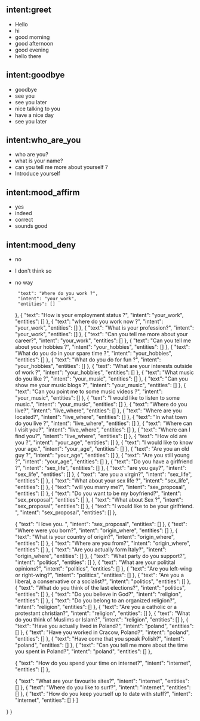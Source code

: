 ## intent:greet
 - Hello
 - hi
 - good morning
 - good afternoon
 - good evening
 - hello there
## intent:goodbye
 - goodbye
 - see you
 - see you later
 - nice talking to you
 - have a nice day
 - see you later
## intent:who_are_you
 - who are you?
 - what is your name?
 - can you tell me more about yourself ?
 - Introduce yourself
## intent:mood_affirm
 - yes
 - indeed
 - correct
 - sounds good
## intent:mood_deny
 - no
 - I don't think so
 - no way

        "text": "Where do you work ?",
        "intent": "your_work",
        "entities": []
      },
      {
        "text": "How is your employment status ?",
        "intent": "your_work",
        "entities": []
      },
      {
        "text": "where do you work now ?",
        "intent": "your_work",
        "entities": []
      },
      {
        "text": "What is your profession?",
        "intent": "your_work",
        "entities": []
      },
      {
        "text": "Can you tell me more about your career?",
        "intent": "your_work",
        "entities": []
      },
      {
        "text": "Can you tell me about your hobbies ?",
        "intent": "your_hobbies",
        "entities": []
      },
      {
        "text": "What do you do in your spare time ?",
        "intent": "your_hobbies",
        "entities": []
      },
      {
        "text": "What do you do for fun ?",
        "intent": "your_hobbies",
        "entities": []
      },
      {
        "text": "What are your interests outside of work ?",
        "intent": "your_hobbies",
        "entities": []
      },
      {
        "text": "What music do you like ?",
        "intent": "your_music",
        "entities": []
      },
      {
        "text": "Can you show me your music blogs ?",
        "intent": "your_music",
        "entities": []
      },
      {
        "text": "Can you point me to some music videos ?",
        "intent": "your_music",
        "entities": []
      },
      {
        "text": "I would like to listen to some music.",
        "intent": "your_music",
        "entities": []
      },
      {
        "text": "Where do you live?",
        "intent": "live_where",
        "entities": []
      },
      {
        "text": "Where are you located?",
        "intent": "live_where",
        "entities": []
      },
      {
        "text": "In what town do you live ?",
        "intent": "live_where",
        "entities": []
      },
      {
        "text": "Where can I visit you?",
        "intent": "live_where",
        "entities": []
      },
      {
        "text": "Where can I find you?",
        "intent": "live_where",
        "entities": []
      },
      {
        "text": "How old are you ?",
        "intent": "your_age",
        "entities": []
      },
      {
        "text": "I would like to know your age.",
        "intent": "your_age",
        "entities": []
      },
      {
        "text": "Are you an old guy ?",
        "intent": "your_age",
        "entities": []
      },
      {
        "text": "Are you still young ?",
        "intent": "your_age",
        "entities": []
      },
      {
        "text": "Do you have a girlfriend ?",
        "intent": "sex_life",
        "entities": []
      },
      {
        "text": "are you gay?",
        "intent": "sex_life",
        "entities": []
      },
      {
        "text": "are you a virgin?",
        "intent": "sex_life",
        "entities": []
      },
      {
        "text": "What about your sex life ?",
        "intent": "sex_life",
        "entities": []
      },
      {
        "text": "will you marry me?",
        "intent": "sex_proposal",
        "entities": []
      },
      {
        "text": "Do you want to be my boyfriend?",
        "intent": "sex_proposal",
        "entities": []
      },
      {
        "text": "What about Sex ?",
        "intent": "sex_proposal",
        "entities": []
      },
      {
        "text": "I would like to be your girlfriend. ",
        "intent": "sex_proposal",
        "entities": []
      },

      {
        "text": "I love you. ",
        "intent": "sex_proposal",
        "entities": []
      },
      {
        "text": "Where were you born?",
        "intent": "origin_where",
        "entities": []
      },
      {
        "text": "What is your country of origin?",
        "intent": "origin_where",
        "entities": []
      },
      {
        "text": "Where are you from?",
        "intent": "origin_where",
        "entities": []
      },
      {
        "text": "Are you actually form Italy?",
        "intent": "origin_where",
        "entities": []
      },
      {
        "text": "What party do you support?",
        "intent": "politics",
        "entities": []
      },
      {
        "text": "What are your politital opinions?",
        "intent": "politics",
        "entities": []
      },
      {
        "text": "Are you left-wing or right-wing?",
        "intent": "politics",
        "entities": []
      },
      {
        "text": "Are you a liberal, a conservative or a socialist?",
        "intent": "politics",
        "entities": []
      },
      {
        "text": "What do you think of the last elections?",
        "intent": "politics",
        "entities": []
      },
      {
        "text": "Do you believe in God?",
        "intent": "religion",
        "entities": []
      },
      {
        "text": "Do you belong to an organized religion?",
        "intent": "religion",
        "entities": []
      },
      {
        "text": "Are you a catholic or a protestant christian?",
        "intent": "religion",
        "entities": []
      },
      {
        "text": "What do you think of Muslims or Islam?",
        "intent": "religion",
        "entities": []
      },
      {
        "text": "Have you actually lived in Poland?",
        "intent": "poland",
        "entities": []
      },
      {
        "text": "Have you worked in Cracow, Poland?",
        "intent": "poland",
        "entities": []
      },
      {
        "text": "Have come that you speak Polish?",
        "intent": "poland",
        "entities": []
      },
      {
        "text": "Can you tell me more about the time you spent in Poland?",
        "intent": "poland",
        "entities": []
      },

      {
        "text": "How do you spend your time on internet?",
        "intent": "internet",
        "entities": []
      },


      {
        "text": "What are your favourite sites?",
        "intent": "internet",
        "entities": []
      },
     {
        "text": "Where do you like to surf?",
        "intent": "internet",
        "entities": []
      },
     {
        "text": "How do you keep yourself up to date with stuff?",
        "intent": "internet",
        "entities": []
      }
    ]

  }
}